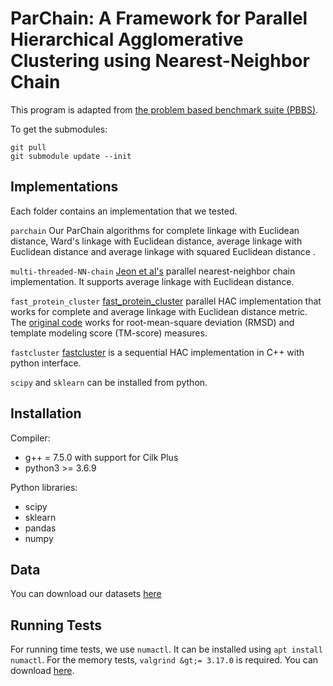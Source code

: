 # ParChain: A Framework for Parallel Hierarchical Agglomerative Clustering using Nearest-Neighbor Chain

This program is adapted from [the problem based benchmark suite (PBBS)](https://github.mit.edu/jshun/pbbs).

To get the submodules:
```
git pull
git submodule update --init
```

Implementations
--------
Each folder contains an implementation that we tested.

`parchain`
Our ParChain algorithms for complete linkage with Euclidean distance, Ward's linkage with Euclidean distance, average linkage with Euclidean distance and average linkage with squared Euclidean distance .

`multi-threaded-NN-chain`
[Jeon et al's](https://ieeexplore.ieee.org/document/6893001) parallel nearest-neighbor chain implementation. It supports average linkage with Euclidean distance. 

`fast_protein_cluster`
[fast_protein_cluster](https://pubmed.ncbi.nlm.nih.gov/24532722/) parallel HAC implementation that works for complete and average linkage with Euclidean distance metric.
The [original code](https://github.com/lhhunghimself/fast_protein_cluster) works for root-mean-square deviation (RMSD) and template modeling score (TM-score) measures. 

`fastcluster`
[fastcluster](http://danifold.net/fastcluster.html?section=1) is a sequential HAC implementation in C++ with python interface. 

`scipy` and `sklearn` can be installed from python.

## Installation

Compiler:
* g++ = 7.5.0 with support for Cilk Plus
* python3 &gt;= 3.6.9

Python libraries:
* scipy
* sklearn
* pandas
* numpy

## Data

You can download our datasets [here](https://console.cloud.google.com/storage/browser/...)


## Running Tests
For running time tests, we use `numactl`. It can be installed using `apt install numactl`. 
For the memory tests, `valgrind &gt;= 3.17.0` is required. You can download [here](https://www.valgrind.org/docs/download_docs.html). 
